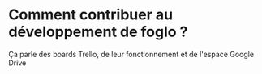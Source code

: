 Comment contribuer au développement de foglo ?
=================================================


Ça parle des boards Trello, de leur fonctionnement et de l'espace Google Drive